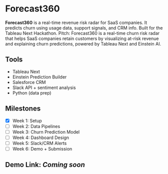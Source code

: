 # Forecast360

**Forecast360** is a real-time revenue risk radar for SaaS companies. It predicts churn using usage data, support signals, and CRM info. Built for the Tableau Next Hackathon.
Pitch: Forecast360 is a real-time churn risk radar that helps SaaS companies retain customers by visualizing at-risk revenue and explaining churn predictions, powered by Tableau Next and Einstein AI.



## Tools
- Tableau Next
- Einstein Prediction Builder
- Salesforce CRM
- Slack API + sentiment analysis
- Python (data prep)

## Milestones
- [x] Week 1: Setup
- [ ] Week 2: Data Pipelines
- [ ] Week 3: Churn Prediction Model
- [ ] Week 4: Dashboard Design
- [ ] Week 5: Slack/CRM Alerts
- [ ] Week 6: Demo + Submission

## Demo Link: _Coming soon_
